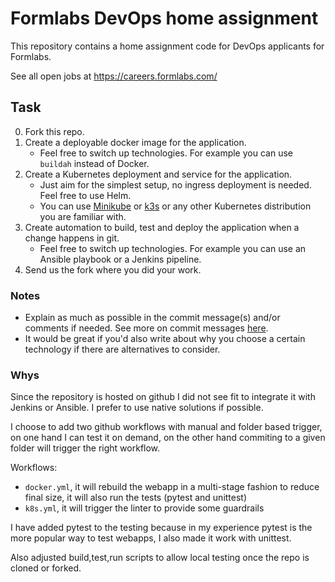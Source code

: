 # Formlabs DevOps home assignment

This repository contains a home assignment code for DevOps applicants for Formlabs.

See all open jobs at https://careers.formlabs.com/


## Task

0. Fork this repo.
1. Create a deployable docker image for the application.
    - Feel free to switch up technologies. For example you can use `buildah` instead of Docker.
2. Create a Kubernetes deployment and service for the application.
    - Just aim for the simplest setup, no ingress deployment is needed. Feel free to use Helm.
    - You can use [Minikube](https://minikube.sigs.k8s.io/docs/start/) or [k3s](https://k3s.io/) or any other Kubernetes distribution you are familiar with.
3. Create automation to build, test and deploy the application when a change happens in git.
    - Feel free to switch up technologies. For example you can use an Ansible playbook or a Jenkins pipeline.
4. Send us the fork where you did your work.

### Notes

- Explain as much as possible in the commit message(s) and/or comments if needed. See more on commit messages [here](https://chris.beams.io/posts/git-commit/).
- It would be great if you'd also write about why you choose a certain technology if there are alternatives to consider.

### Whys

Since the repository is hosted on github I did not see fit to integrate it with Jenkins or Ansible. I prefer to use native solutions if possible.

I choose to add two github workflows with manual and folder based trigger, on one hand I can test it on demand, on the other hand commiting to a given folder will trigger the right workflow.

Workflows:
- `docker.yml`, it will rebuild the webapp in a multi-stage fashion to reduce final size, it will also run the tests (pytest and unittest)
- `k8s.yml`, it will trigger the linter to provide some guardrails 

I have added pytest to the testing because in my experience pytest is the more popular way to test webapps, I also made it work with unittest.

Also adjusted build,test,run scripts to allow local testing once the repo is cloned or forked.
